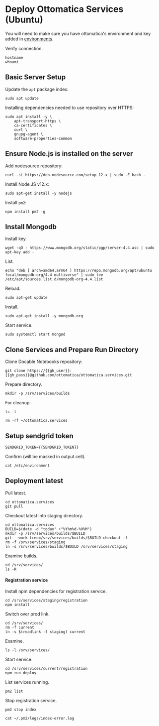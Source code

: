 # Deploy Ottomatica Services (Ubuntu)

You will need to make sure you have ottomatica's environment and key added in [environments](/targets).

Verify connection.

```bash|{type: 'command'}
hostname
whoami
```

## Basic Server Setup

Update the `apt` package index:

```bash|{type: 'command'}
sudo apt update
```

Installing dependencies needed to use repository over HTTPS:

```bash|{type: 'command'}
sudo apt install -y \
    apt-transport-https \
    ca-certificates \
    curl \
    gnupg-agent \
    software-properties-common
```

## Ensure Node.js is installed on the server

Add nodesource repository:

```bash|{type: 'command', failed_when: 'exitCode!=0'}
curl -sL https://deb.nodesource.com/setup_12.x | sudo -E bash -
```

Install Node.JS v12.x:

```bash|{type: 'command', failed_when: 'exitCode!=0'}
sudo apt-get install -y nodejs
```

Install `pm2`:
```bash|{type: 'command', failed_when: 'exitCode!=0'}
npm install pm2 -g
```

## Install Mongodb

Install key.

```bash|{type: 'command'}
wget -qO - https://www.mongodb.org/static/pgp/server-4.4.asc | sudo apt-key add -
```

List.

```bash|{type: 'command'}
echo "deb [ arch=amd64,arm64 ] https://repo.mongodb.org/apt/ubuntu focal/mongodb-org/4.4 multiverse" | sudo tee /etc/apt/sources.list.d/mongodb-org-4.4.list
```

Reload.

```bash|{type: 'command'}
sudo apt-get update
```

Install.

```bash|{type: 'command'}
sudo apt-get install -y mongodb-org
```

Start service.
```bash|{type: 'command'}
sudo systemctl start mongod
```


## Clone Services and Prepare Run Directory

Clone Docable Notebooks repository:

```bash|{type: 'command', variables: 'gh_user,gh_pass', failed_when:'exitCode!=0'}
git clone https://{{gh_user}}:{{gh_pass}}@github.com/ottomatica/ottomatica.services.git
```

Prepare directory.

```bash|{type: 'command'}
mkdir -p /srv/services/builds
```

For cleanup:

```bash|{type: 'command'}
ls -l
```

```bash|{type: 'command'}
rm -rf ~/ottomatica.services
```

## Setup sendgrid token

```bash|{type: 'file', path: '/etc/environment', variables: 'SENDGRID_TOKEN'}
SENDGRID_TOKEN={{SENDGRID_TOKEN}}
```

Confirm (will be masked in output cell).
```bash|{type: 'command'}
cat /etc/environment
```


## Deployment latest

Pull latest.

```bash|{type: 'command', failed_when:'exitCode!=0'}
cd ottomatica.services
git pull
```

Checkout latest into staging directory.

```bash|{type: 'command'}
cd ottomatica.services
BUILD=$(date -d "today" +"%Y%m%d-%H%M")
mkdir -p /srv/services/builds/$BUILD
git --work-tree=/srv/services/builds/$BUILD checkout -f 
rm -f /srv/services/staging
ln -s /srv/services/builds/$BUILD /srv/services/staging 
```

Examine builds.
```bash|{type: 'command'}
cd /srv/services/
ls -R
```

#### Registration service 

Install npm dependencies for registration service.

```bash|{type: 'command'}
cd /srv/services/staging/registration
npm install
```

Switch over prod link.
```bash|{type: 'command'}
cd /srv/services/
rm -f current
ln -s $(readlink -f staging) current
```

Examine.
```bash|{type: 'command'}
ls -l /srv/services/
```

Start service.
```bash|{type: 'command'}
cd /srv/services/current/registration
npm run deploy
```

List services running.
```bash|{type: 'command'}
pm2 list
```

Stop registration service.
```bash|{type: 'command'}
pm2 stop index
```

```bash|{type: 'command'}
cat ~/.pm2/logs/index-error.log
```
